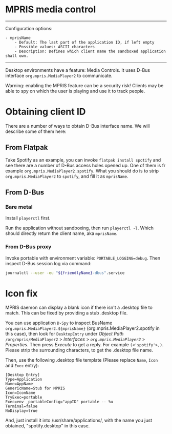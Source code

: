 # MPRIS media control

---

Configuration options:

	- mprisName
		- Default: The last part of the application ID, if left empty
		- Possible values: ASCII characters
		- Description: Defines which client name the sandboxed application shall own.

---

Desktop environments have a feature: Media Controls. It uses D-Bus interface `org.mpris.MediaPlayer2` to communicate.

Warning: enabling the MPRIS feature can be a security risk! Clients may be able to spy on which the user is playing and use it to track people.

# Obtaining client ID

There are a number of ways to obtain D-Bus interface name. We will describe some of them here:

## From Flatpak

Take Spotify as an example, you can invoke `flatpak install spotify` and see there are a number of D-Bus access holes opened up. One of them is fr example `org.mpris.MediaPlayer2.spotify`. What you should do is to strip `org.mpris.MediaPlayer2` to `spotify`, and fill it as `mprisName`.

## From D-Bus

### Bare metal

Install `playerctl` first.

Run the application without sandboxing, then run `playerctl -l`. Which should directly return the client name, aka `mprisName`.

### From D-Bus proxy

Invoke portable with environment variable: `PORTABLE_LOGGING=debug`. Then inspect D-Bus session log via command:

```bash
journalctl --user -eu "${friendlyName}-dbus".service
```

# Icon fix

MPRIS daemon can display a blank icon if there isn't a .desktop file to match. This can be fixed by providing a stub .desktop file.

You can use application `D-Spy` to inspect BusName `org.mpris.MediaPlayer2.${mprisName}` (org.mpris.MediaPlayer2.spotify in this case), then look for `DesktopEntry` under _Object Path_ `/org/mpris/MediaPlayer2` > _Interfaces_ > _`org.mpris.MediaPlayer2`_ > _Properties_. Then press _Execute_ to get a reply. For example `(<'spotify'>,)`. Please strip the surrounding characters, to get the .desktop file name.

Then, use the following .desktop file template (Please replace `Name`, `Icon` and `Exec` entry):

```desktop
[Desktop Entry]
Type=Application
Name=AppName
GenericName=Stub for MPRIS
Icon=IconName
TryExec=portable
Exec=env _portableConfig="appID" portable -- %u
Terminal=false
NoDisplay=true
```

And, just install it into /usr/share/applications/, with the name you just obtained, "spotify.desktop" in this case.